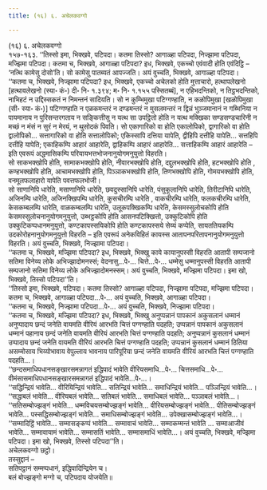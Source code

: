 ```yaml
---
title: (१६) ६. अचेलकवग्गो

---
```

(१६) ६. अचेलकवग्गो  
१५७-१६३. ‘‘तिस्सो इमा, भिक्खवे, पटिपदा। कतमा तिस्सो? आगाळ्हा पटिपदा, निज्झामा पटिपदा, मज्झिमा पटिपदा। कतमा च, भिक्खवे, आगाळ्हा पटिपदा? इध, भिक्खवे, एकच्चो एवंवादी होति एवंदिट्ठि – ‘नत्थि कामेसु दोसो’ति। सो कामेसु पातब्यतं आपज्जति। अयं वुच्चति, भिक्खवे, आगाळ्हा पटिपदा।  
‘‘कतमा च, भिक्खवे, निज्झामा पटिपदा? इध, भिक्खवे, एकच्चो अचेलको होति मुत्ताचारो, हत्थापलेखनो [हत्थावलेखनो (स्या॰ कं॰) दी॰ नि॰ १.३९४; म॰ नि॰ १.१५५ पस्सितब्बं], न एहिभदन्तिको, न तिट्ठभदन्तिको, नाभिहटं न उद्दिस्सकतं न निमन्तनं सादियति। सो न कुम्भिमुखा पटिग्गण्हाति, न कळोपिमुखा [खळोपिमुखा (सी॰ स्या॰ कं॰)] पटिग्गण्हाति न एळकमन्तरं न दण्डमन्तरं न मुसलमन्तरं न द्विन्नं भुञ्जमानानं न गब्भिनिया न पायमानाय न पुरिसन्तरगताय न सङ्कित्तीसु न यत्थ सा उपट्ठितो होति न यत्थ मक्खिका सण्डसण्डचारिनी न मच्छं न मंसं न सुरं न मेरयं, न थुसोदकं पिवति। सो एकागारिको वा होति एकालोपिको, द्वागारिको वा होति द्वालोपिको… सत्तागारिको वा होति सत्तालोपिको; एकिस्सापि दत्तिया यापेति, द्वीहिपि दत्तीहि यापेति… सत्तहिपि दत्तीहि यापेति; एकाहिकम्पि आहारं आहारेति, द्वाहिकम्पि आहारं आहारेति… सत्ताहिकम्पि आहारं आहारेति – इति एवरूपं अद्धमासिकम्पि परियायभत्तभोजनानुयोगमनुयुत्तो विहरति।  
सो साकभक्खोपि होति, सामाकभक्खोपि होति, नीवारभक्खोपि होति, दद्दुलभक्खोपि होति, हटभक्खोपि होति , कण्हभक्खोपि होति, आचामभक्खोपि होति, पिञ्ञाकभक्खोपि होति, तिणभक्खोपि होति, गोमयभक्खोपि होति, वनमूलफलाहारो यापेति पवत्तफलभोजी।  
सो साणानिपि धारेति, मसाणानिपि धारेति, छवदुस्सानिपि धारेति, पंसुकूलानिपि धारेति, तिरीटानिपि धारेति, अजिनम्पि धारेति, अजिनक्खिपम्पि धारेति, कुसचीरम्पि धारेति , वाकचीरम्पि धारेति, फलकचीरम्पि धारेति, केसकम्बलम्पि धारेति, वाळकम्बलम्पि धारेति, उलूकपक्खिकम्पि धारेति, केसमस्सुलोचकोपि होति केसमस्सुलोचनानुयोगमनुयुत्तो, उब्भट्ठकोपि होति आसनपटिक्खित्तो, उक्कुटिकोपि होति उक्कुटिकप्पधानमनुयुत्तो, कण्टकापस्सयिकोपि होति कण्टकापस्सये सेय्यं कप्पेति, सायततियकम्पि उदकोरोहनानुयोगमनुयुत्तो विहरति – इति एवरूपं अनेकविहितं कायस्स आतापनपरितापनानुयोगमनुयुत्तो विहरति। अयं वुच्चति, भिक्खवे, निज्झामा पटिपदा।  
‘‘कतमा च, भिक्खवे, मज्झिमा पटिपदा? इध, भिक्खवे, भिक्खु काये कायानुपस्सी विहरति आतापी सम्पजानो सतिमा विनेय्य लोके अभिज्झादोमनस्सं; वेदनासु…पे॰… चित्ते…पे॰… धम्मेसु धम्मानुपस्सी विहरति आतापी सम्पजानो सतिमा विनेय्य लोके अभिज्झादोमनस्सम्। अयं वुच्चति, भिक्खवे, मज्झिमा पटिपदा। इमा खो, भिक्खवे, तिस्सो पटिपदा’’ति।  
‘‘तिस्सो इमा, भिक्खवे, पटिपदा। कतमा तिस्सो? आगाळ्हा पटिपदा, निज्झामा पटिपदा, मज्झिमा पटिपदा। कतमा च, भिक्खवे, आगाळ्हा पटिपदा…पे॰… अयं वुच्चति, भिक्खवे, आगाळ्हा पटिपदा।  
‘‘कतमा च, भिक्खवे, निज्झामा पटिपदा…पे॰… अयं वुच्चति, भिक्खवे, निज्झामा पटिपदा।  
‘‘कतमा च, भिक्खवे, मज्झिमा पटिपदा? इध, भिक्खवे, भिक्खु अनुप्पन्नानं पापकानं अकुसलानं धम्मानं अनुप्पादाय छन्दं जनेति वायमति वीरियं आरभति चित्तं पग्गण्हाति पदहति; उप्पन्नानं पापकानं अकुसलानं धम्मानं पहानाय छन्दं जनेति वायमति वीरियं आरभति चित्तं पग्गण्हाति पदहति; अनुप्पन्नानं कुसलानं धम्मानं उप्पादाय छन्दं जनेति वायमति वीरियं आरभति चित्तं पग्गण्हाति पदहति; उप्पन्नानं कुसलानं धम्मानं ठितिया असम्मोसाय भिय्योभावाय वेपुल्लाय भावनाय पारिपूरिया छन्दं जनेति वायमति वीरियं आरभति चित्तं पग्गण्हाति पदहति…।  
‘‘छन्दसमाधिपधानसङ्खारसमन्नागतं इद्धिपादं भावेति वीरियसमाधि…पे॰… चित्तसमाधि…पे॰… वीमंसासमाधिपधानसङ्खारसमन्नागतं इद्धिपादं भावेति…पे॰…।  
‘‘सद्धिन्द्रियं भावेति… वीरियिन्द्रियं भावेति… सतिन्द्रियं भावेति… समाधिन्द्रियं भावेति… पञ्ञिन्द्रियं भावेति…।  
‘‘सद्धाबलं भावेति… वीरियबलं भावेति… सतिबलं भावेति… समाधिबलं भावेति… पञ्ञाबलं भावेति…।  
‘‘सतिसम्बोज्झङ्गं भावेति… धम्मविचयसम्बोज्झङ्गं भावेति… वीरियसम्बोज्झङ्गं भावेति… पीतिसम्बोज्झङ्गं भावेति… पस्सद्धिसम्बोज्झङ्गं भावेति… समाधिसम्बोज्झङ्गं भावेति… उपेक्खासम्बोज्झङ्गं भावेति…।  
‘‘सम्मादिट्ठिं भावेति… सम्मासङ्कप्पं भावेति… सम्मावाचं भावेति… सम्माकम्मन्तं भावेति … सम्माआजीवं भावेति… सम्मावायामं भावेति… सम्मासतिं भावेति… सम्मासमाधिं भावेति…। अयं वुच्चति, भिक्खवे, मज्झिमा पटिपदा। इमा खो, भिक्खवे, तिस्सो पटिपदा’’ति।  
अचेलकवग्गो छट्ठो।  
तस्सुद्दानं –  
सतिपट्ठानं सम्मप्पधानं, इद्धिपादिन्द्रियेन च।  
बलं बोज्झङ्गो मग्गो च, पटिपदाय योजयेति॥  